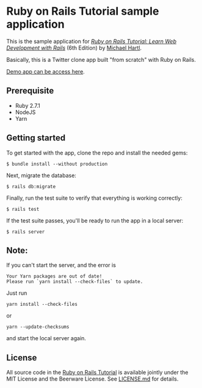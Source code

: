# Ruby on Rails Tutorial sample application
This is the sample application for
[*Ruby on Rails Tutorial:
Learn Web Development with Rails*](https://www.railstutorial.org/)
(6th Edition)
by [Michael Hartl](https://www.michaelhartl.com/).

Basically, this is a Twitter clone app built "from scratch" with Ruby on Rails.

[Demo app can be access here](https://rails-sample-app-7794.herokuapp.com/).

## Prerequisite
* Ruby 2.7.1
* NodeJS
* Yarn

## Getting started
To get started with the app, clone the repo and install the needed gems:
```
$ bundle install --without production
```
Next, migrate the database:
```
$ rails db:migrate
```
Finally, run the test suite to verify that everything is working correctly:
```
$ rails test
```
If the test suite passes, you'll be ready to run the app in a local server:
```
$ rails server
```
## Note: 
If you can't start the server, and the error is
```
Your Yarn packages are out of date!
Please run `yarn install --check-files` to update.
```
Just run
```
yarn install --check-files
```
or
```
yarn --update-checksums
```
and start the local server again.

## License
All source code in the [Ruby on Rails Tutorial](https://www.railstutorial.org/)
is available jointly under the MIT License and the Beerware License. See
[LICENSE.md](LICENSE.md) for details.